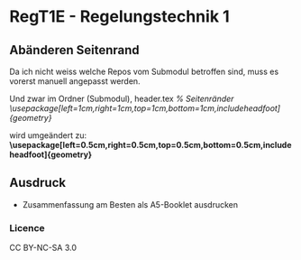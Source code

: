 RegT1E - Regelungstechnik 1
======
## Abänderen Seitenrand
Da ich nicht weiss welche Repos vom Submodul betroffen sind, muss es vorerst manuell angepasst werden.

Und zwar im Ordner (Submodul), header.tex
*% Seitenränder*
*\usepackage[left=1cm,right=1cm,top=1cm,bottom=1cm,includeheadfoot]{geometry}*

wird umgeändert zu:                                                                                             
**\usepackage[left=0.5cm,right=0.5cm,top=0.5cm,bottom=0.5cm,includeheadfoot]{geometry}**

## Ausdruck
* Zusammenfassung am Besten als A5-Booklet ausdrucken

### Licence 
CC BY-NC-SA 3.0 
